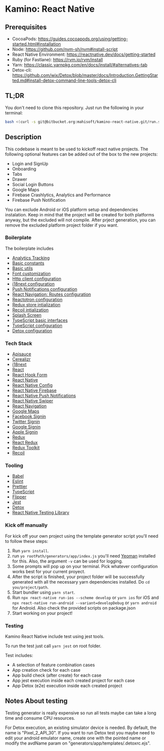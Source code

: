 # Kamino: React Native

## Prerequisites

- CocoaPods: https://guides.cocoapods.org/using/getting-started.html#installation
- Node: https://github.com/nvm-sh/nvm#install-script
- React Native Environment: https://reactnative.dev/docs/getting-started
- Ruby (for Fastlane): https://rvm.io/rvm/install
- Yarn: https://classic.yarnpkg.com/en/docs/install/#alternatives-tab
- Detox-cli: https://github.com/wix/Detox/blob/master/docs/Introduction.GettingStarted.md#install-detox-command-line-tools-detox-cli

## TL;DR

You don't need to clone this repository. Just run the following in your terminal:

```bash
bash <(curl -s git@bitbucket.org:mahisoft/kamino-react-native.git/run.sh)
```

## Description

This codebase is meant to be used to kickoff react native projects.
The following optional features can be added out of the box to the new projects:

- Login and SignUp
- Onboarding
- Tabs
- Drawer
- Social Login Buttons
- Google Maps
- Firebase Crashlytics, Analytics and Performance
- Firebase Push Notification


You can exclude Android or iOS platform setup and dependencies instalation. Keep in mind that the project will be created for both platforms anyway, but the excluded will not compile. After prject generation, you can remove the excluded platform project folder if you want.

### Boilerplate

The boilerplate includes

- [Analytics Tracking](/generators/app/templates/src/redux/middlewares/analyticsMiddleware.js)
- [Basic constants](/generators/app/templates/src/constants)
- [Basic utils](/generators/app/templates/src/utils)
- [Font customization](/generators/app/templates/src/config/fonts.js)
- [Http client configuration](/generators/app/templates/src/config/api.js)
- [i18next configuration](/generators/app/templates/src/config/i18n.js)
- [Push Notifications configuration](/generators/app/templates/src/config/pushNotifications.js)
- [React Navigation: Routes configuration](generators/app/templates/src/app/navigation/navigator.ejs)
- [Reactotron configuration](/generators/app/templates/src/config/reactotronConfig.ejs)
- [Redux store intialization](/generators/app/templates/src/redux/store.ejs)
- [Recoil intialization](/generators/app/templates/src/recoilState/atoms.ejs)
- [Splash Screen](/generators/app/tasks/appSetup/coreFiles/splashScreenSetup.js)
- [TypeScript basic interfaces](/generators/app/templates/src/interfaces)
- [TypeScript configuration](/generators/app/templates/tsconfig.json)
- [Detox configuration](generators/app/templates/.detoxrc.ejs)

### Tech Stack

- [Apisauce](https://github.com/skellock/apisauce)
- [Cerealizr](https://github.com/damfinkel/cerealizr)
- [i18next](https://www.i18next.com/)
- [React](https://reactjs.org/)
- [React Hook Form](https://react-hook-form.com/)
- [React Native](https://reactnative.dev/)
- [React Native Config](https://github.com/luggit/react-native-config)
- [React Native Firebase](https://invertase.io/oss/react-native-firebase)
- [React Native Push Notifications](https://github.com/zo0r/react-native-push-notification)
- [React Native Swiper](https://github.com/leecade/react-native-swiper)
- [React Navigation](https://reactnavigation.org/)
- [Google Maps](https://github.com/react-native-maps/react-native-maps)
- [Facebook Signin](https://github.com/facebook/react-native-fbsdk)
- [Twitter Signin](https://www.npmjs.com/package/react-native-login-twitter)
- [Google Signin](https://github.com/react-native-google-signin/google-signin)
- [Apple Signin](https://github.com/invertase/react-native-apple-authentication)
- [Redux](http://redux.js.org/)
- [React Redux](https://react-redux.js.org/)
- [Redux Toolkit](https://redux-toolkit.js.org/)
- [Recoil](https://recoiljs.org/)

### Tooling

- [Babel](https://babeljs.io/)
- [Eslint](http://eslint.org/)
- [Prettier](https://github.com/prettier/prettier)
- [TypeScript](https://www.typescriptlang.org/)
- [Flipper](https://fbflipper.com/)
- [Jest](https://jestjs.io/)
- [Detox](https://github.com/wix/Detox)
- [React Native Testing Library](https://github.com/callstack/react-native-testing-library)

### Kick off manually

For kick off your own project using the template generator script you'll need to follow these steps:

1. Run `yarn install`.
2. run `yo rootPath/generators/app/index.js` you'll need [Yeoman](https://yeoman.io/learning/index.html) installed for this. Also, the argument `-v` can be used for logging.
3. Some prompts will pop up on your terminal. Pick whatever configuration works best for your current proyect.
4. After the script is finished, your project folder will be successfully generated with all the necessary yarn dependencies installed. Do `cd you/project/path`.
5. Start bundler using `yarn start`.
6. Run `npx react-native run-ios --scheme develop` or `yarn ios` for iOS and `npx react-native run-android --variant=developDebug` or `yarn android` for Android. Also check the provided scripts on package.json
7. Start working on your project!

### Testing
Kamino React Native include test using jest tools.

To run the test just call `yarn jest` on root folder.

Test includes:
- A selection of feature combination cases
- App creation check for each case
- App build check (after create) for each case
- App jest execution inside each created project for each case
- App Detox (e2e) execution inside each created project

## Notes About testing
Testing generator is really expensive so run all tests maybe can take a long time and consume CPU resources.

For Detox execution, an existing simulator device is needed. By default, the name is "Pixel_2_API_30". If you want to run Detox test you maybe need to edit your android emulator name, create one with the pointed name or modify the avdName param on "generators/app/templates/.detoxrc.ejs".
